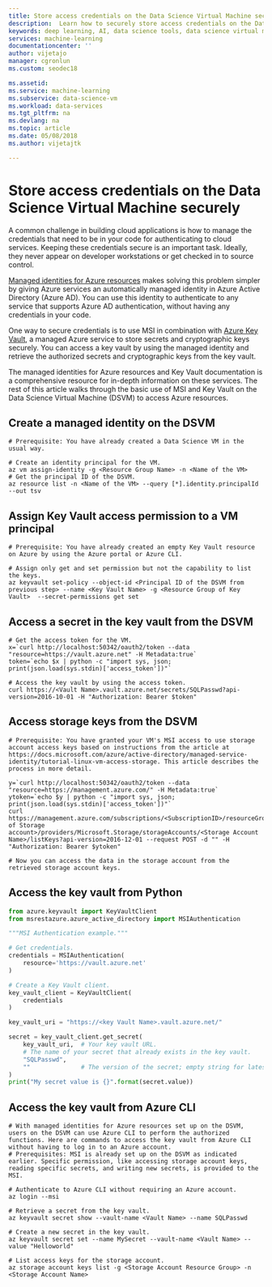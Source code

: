 ```yaml
---
title: Store access credentials on the Data Science Virtual Machine securely - Azure | Microsoft Docs
description:  Learn how to securely store access credentials on the Data Science Virtual Machine. You will learn how to use managed service identities and Azure Key Vault to store access credentials.
keywords: deep learning, AI, data science tools, data science virtual machine, geospatial analytics, team data science process
services: machine-learning
documentationcenter: ''
author: vijetajo
manager: cgronlun
ms.custom: seodec18

ms.assetid: 
ms.service: machine-learning
ms.subservice: data-science-vm
ms.workload: data-services
ms.tgt_pltfrm: na
ms.devlang: na
ms.topic: article
ms.date: 05/08/2018
ms.author: vijetajtk

---
```


# Store access credentials on the Data Science Virtual Machine securely

A common challenge in building cloud applications is how to manage the credentials that need to be in your code for authenticating to cloud services. Keeping these credentials secure is an important task. Ideally, they never appear on developer workstations or get checked in to source control. 

[Managed identities for Azure resources](https://docs.microsoft.com/azure/active-directory/managed-service-identity/overview) makes solving this problem simpler by giving Azure services an automatically managed identity in Azure Active Directory (Azure AD). You can use this identity to authenticate to any service that supports Azure AD authentication, without having any credentials in your code. 

One way to secure credentials is to use MSI in combination with [Azure Key Vault](https://docs.microsoft.com/azure/key-vault/), a managed Azure service to store secrets and cryptographic keys securely. You can access a key vault by using the managed identity and retrieve the authorized secrets and cryptographic keys from the key vault. 

The managed identities for Azure resources and Key Vault documentation is a comprehensive resource for in-depth information on these services. The rest of this article walks through the basic use of MSI and Key Vault on the Data Science Virtual Machine (DSVM) to access Azure resources. 

## Create a managed identity on the DSVM 


```
# Prerequisite: You have already created a Data Science VM in the usual way.

# Create an identity principal for the VM.
az vm assign-identity -g <Resource Group Name> -n <Name of the VM>
# Get the principal ID of the DSVM.
az resource list -n <Name of the VM> --query [*].identity.principalId --out tsv
```


## Assign Key Vault access permission to a VM principal
```
# Prerequisite: You have already created an empty Key Vault resource on Azure by using the Azure portal or Azure CLI. 

# Assign only get and set permission but not the capability to list the keys.
az keyvault set-policy --object-id <Principal ID of the DSVM from previous step> --name <Key Vault Name> -g <Resource Group of Key Vault>  --secret-permissions get set
```

## Access a secret in the key vault from the DSVM

```
# Get the access token for the VM.
x=`curl http://localhost:50342/oauth2/token --data "resource=https://vault.azure.net" -H Metadata:true`
token=`echo $x | python -c "import sys, json; print(json.load(sys.stdin)['access_token'])"`

# Access the key vault by using the access token. 
curl https://<Vault Name>.vault.azure.net/secrets/SQLPasswd?api-version=2016-10-01 -H "Authorization: Bearer $token"
```

## Access storage keys from the DSVM

```
# Prerequisite: You have granted your VM's MSI access to use storage account access keys based on instructions from the article at https://docs.microsoft.com/azure/active-directory/managed-service-identity/tutorial-linux-vm-access-storage. This article describes the process in more detail.

y=`curl http://localhost:50342/oauth2/token --data "resource=https://management.azure.com/" -H Metadata:true`
ytoken=`echo $y | python -c "import sys, json; print(json.load(sys.stdin)['access_token'])"`
curl https://management.azure.com/subscriptions/<SubscriptionID>/resourceGroups/<ResourceGroup of Storage account>/providers/Microsoft.Storage/storageAccounts/<Storage Account Name>/listKeys?api-version=2016-12-01 --request POST -d "" -H "Authorization: Bearer $ytoken"

# Now you can access the data in the storage account from the retrieved storage account keys.
```
## Access the key vault from Python

```python
from azure.keyvault import KeyVaultClient
from msrestazure.azure_active_directory import MSIAuthentication

"""MSI Authentication example."""

# Get credentials.
credentials = MSIAuthentication(
    resource='https://vault.azure.net'
)

# Create a Key Vault client.
key_vault_client = KeyVaultClient(
    credentials
)

key_vault_uri = "https://<key Vault Name>.vault.azure.net/"

secret = key_vault_client.get_secret(
    key_vault_uri,  # Your key vault URL.
    # The name of your secret that already exists in the key vault.
    "SQLPasswd",
    ""              # The version of the secret; empty string for latest.
)
print("My secret value is {}".format(secret.value))
```

## Access the key vault from Azure CLI

```
# With managed identities for Azure resources set up on the DSVM, users on the DSVM can use Azure CLI to perform the authorized functions. Here are commands to access the key vault from Azure CLI without having to log in to an Azure account. 
# Prerequisites: MSI is already set up on the DSVM as indicated earlier. Specific permission, like accessing storage account keys, reading specific secrets, and writing new secrets, is provided to the MSI. 

# Authenticate to Azure CLI without requiring an Azure account. 
az login --msi

# Retrieve a secret from the key vault. 
az keyvault secret show --vault-name <Vault Name> --name SQLPasswd

# Create a new secret in the key vault.
az keyvault secret set --name MySecret --vault-name <Vault Name> --value "Helloworld"

# List access keys for the storage account.
az storage account keys list -g <Storage Account Resource Group> -n <Storage Account Name>
```
